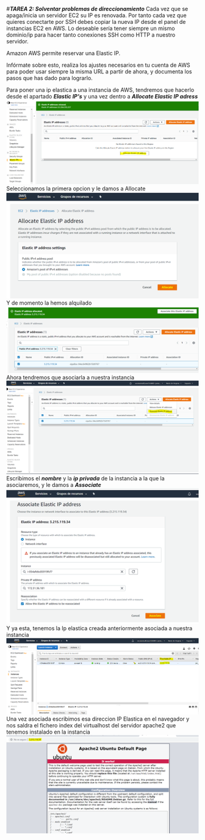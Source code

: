 #***TAREA 2: Solventar problemas de direccionamiento***
Cada vez que se apaga/inicia un servidor EC2 su IP es renovada. Por tanto cada vez que quieres conectarte por SSH debes copiar la nueva IP desde el panel de instancias EC2 en AWS. Lo deseable sería tener siempre un mismo dominio/ip para hacer tanto conexiones SSH como HTTP a nuestro servidor.

Amazon AWS permite reservar una Elastic IP.

Infórmate sobre esto, realiza los ajustes necesarios en tu cuenta de AWS para poder usar siempre la misma URL a partir de ahora, y documenta los pasos que has dado para lograrlo.

Para poner una ip elastica a una instancia de AWS, tendremos que hacerlo desde el apartado ***Elastic IP's*** y una vez dentro a ***Allocate Elastic IP adress***
![](images/tarea02md/captura01.png)
Seleccionamos la primera opcion y le damos a Allocate
![](images/tarea02md/captura02.png)
Y de momento la hemos alquilado
![](images/tarea02md/captura03.png)
Ahora tendremos que asociarla a nuestra instancia
![](images/tarea02md/captura04.png)
Escribimos el ***nombre*** y la ***ip privada*** de la instancia a la que la asociaremos, y le damos a ***Associate***
![](images/tarea02md/captura05.png)
Y ya esta, tenemos la Ip elastica creada anteriormente asociada a nuestra instancia
![](images/tarea02md/captura06.png)
Una vez asociada escribimos esa direccion IP Elastica en el navegador y nos saldra el fichero index del virtualhost del servidor apache2 que tenemos instalado en la instancia
![](images/tarea02md/captura07.png)
